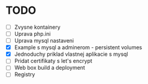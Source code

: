 # TODO

* [ ] Zvysne kontainery
* [ ] Uprava php.ini
* [ ] Uprava mysql nastaveni
* [X] Example s mysql a adminerom - persistent volumes
* [X] Jednoduchy priklad vlastnej aplikacie s mysql
* [ ] Pridat certifikaty s let's encrypt
* [ ] Web box build a deployment
* [ ] Registry